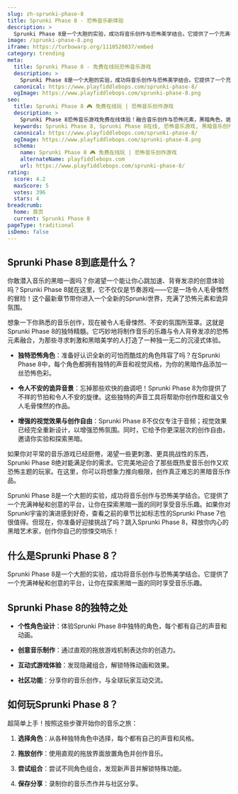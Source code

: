 ```yaml
---
slug: zh-sprunki-phase-8
title: Sprunki Phase 8 - 恐怖音乐新体验
description: >
  Sprunki Phase 8是一个大胆的实验，成功将音乐创作与恐怖美学结合。它提供了一个充满神秘和创意的平台，让你在探索黑暗一面的同时享受音乐乐趣。
image: /sprunki-phase-8.png
iframe: https://turbowarp.org/1110520837/embed
category: trending
meta:
  title: Sprunki Phase 8 - 免费在线玩恐怖音乐游戏
  description: >
    Sprunki Phase 8是一个大胆的实验，成功将音乐创作与恐怖美学结合。它提供了一个充满神秘和创意的平台，让你在探索黑暗一面的同时享受音乐乐趣。
  canonical: https://www.playfiddlebops.com/sprunki-phase-8/
  ogImage: https://www.playfiddlebops.com/sprunki-phase-8.png
seo:
  title: Sprunki Phase 8 🎮 免费在线玩 | 恐怖音乐创作游戏
  description: >
    Sprunki Phase 8恐怖音乐游戏免费在线体验！融合音乐创作与恐怖元素，黑暗角色，诡异音效，创作令人毛骨悚然的音乐作品！
  keywords: Sprunki Phase 8, Sprunki Phase 8在线, 恐怖音乐游戏, 黑暗音乐创作, 恐怖元素, 免费游戏, 在线玩
  canonical: https://www.playfiddlebops.com/sprunki-phase-8/
  ogImage: https://www.playfiddlebops.com/sprunki-phase-8.png
  schema:
    name: Sprunki Phase 8 🎮 免费在线玩 | 恐怖音乐创作游戏
    alternateName: playfiddlebops.com
    url: https://www.playfiddlebops.com/sprunki-phase-8/
rating:
  score: 4.2
  maxScore: 5
  votes: 396
  stars: 4
breadcrumb:
  home: 首页
  current: Sprunki Phase 8
pageType: traditional
isDemo: false
---
```


## Sprunki Phase 8到底是什么？

你敢潜入音乐的黑暗一面吗？你渴望一个能让你心跳加速、背脊发凉的创意体验吗？Sprunki Phase 8就在这里，它不仅仅是节奏游戏——它是一场令人毛骨悚然的冒险！这个最新章节带你进入一个全新的Sprunki世界，充满了恐怖元素和诡异氛围。

想象一下你熟悉的音乐创作，现在被令人毛骨悚然、不安的氛围所笼罩。这就是Sprunki Phase 8的独特精髓。它巧妙地将制作音乐的乐趣与令人背脊发凉的恐怖元素融合，为那些寻求刺激和黑暗美学的人打造了一种独一无二的沉浸式体验。

- **独特恐怖角色**：准备好认识全新的可怕而酷炫的角色阵容了吗？在Sprunki Phase 8中，每个角色都拥有独特的声音和视觉风格，为你的黑暗作品添加一丝恐怖色彩。

- **令人不安的诡异音景**：忘掉那些欢快的曲调吧！Sprunki Phase 8为你提供了不祥的节拍和令人不安的旋律。这些独特的声音工具将帮助你创作既和谐又令人毛骨悚然的作品。

- **增强的视觉效果与创作自由**：Sprunki Phase 8不仅仅专注于音频；视觉效果已经完全重新设计，以增强恐怖氛围。同时，它给予你更深层次的创作自由，邀请你实验和探索黑暗。

如果你对平常的音乐游戏已经厨倦，渴望一些更刺激、更具挑战性的东西，Sprunki Phase 8绝对能满足你的需求。它完美地迎合了那些既热爱音乐创作又欢恐怖主题的玩家。在这里，你可以将想象力推向极限，创作真正难忘的黑暗音乐作品。

Sprunki Phase 8是一个大胆的实验，成功将音乐创作与恐怖美学结合。它提供了一个充满神秘和创意的平台，让你在探索黑暗一面的同时享受音乐乐趣。如果你对Sprunki宇宙的演进感到好奇，查看之前的章节比如标志性的Sprunki Phase 7也很值得。但现在，你准备好迎接挑战了吗？跳入Sprunki Phase 8，释放你内心的黑暗艺术家，创作你自己的惊悚交响乐！

## 什么是Sprunki Phase 8？

Sprunki Phase 8是一个大胆的实验，成功将音乐创作与恐怖美学结合。它提供了一个充满神秘和创意的平台，让你在探索黑暗一面的同时享受音乐乐趣。

## Sprunki Phase 8的独特之处

- **个性角色设计**：体验Sprunki Phase 8中独特的角色，每个都有自己的声音和动画。

- **创意音乐制作**：通过直观的拖放游戏机制表达你的创造力。

- **互动式游戏体验**：发现隐藏组合，解锁特殊动画和效果。

- **社区功能**：分享你的音乐创作，与全球玩家互动交流。

## 如何玩Sprunki Phase 8？

超简单上手！按照这些步骤开始你的音乐之旅：

1. **选择角色**：从各种独特角色中选择，每个都有自己的声音和风格。

2. **拖放创作**：使用直观的拖放界面放置角色并创作音乐。

3. **尝试组合**：尝试不同角色组合，发现新声音并解锁特殊功能。

4. **保存分享**：录制你的音乐杰作并与社区分享。